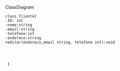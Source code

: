 ClassDiagram
    
    
    class Cliente{ 
    -ID: int
    -nome:string
    -email:string
    -telefone:int
    -endereco:string
    +editar(endereco,email string, telefone int):void
    
    

    
     }